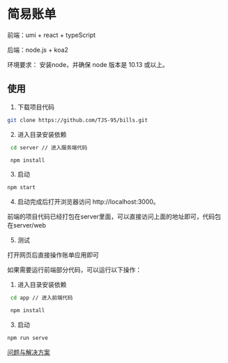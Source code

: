 # 简易账单

前端：umi + react + typeScript

后端：node.js + koa2

环境要求： 安装node，并确保 node 版本是 10.13 或以上。

## 使用

1. 下载项目代码

```bash
git clone https://github.com/TJS-95/bills.git
```

2. 进入目录安装依赖

```bash
 cd server // 进入服务端代码

 npm install
```

3. 启动

```bash
npm start
```

4. 启动完成后打开浏览器访问 http://localhost:3000。

前端的项目代码已经打包在server里面，可以直接访问上面的地址即可，代码包在server/web

5. 测试

打开网页后直接操作账单应用即可

如果需要运行前端部分代码，可以运行以下操作：

1. 进入目录安装依赖

```bash
 cd app // 进入前端代码

 npm install
```

3. 启动

```bash
npm run serve
```

[问题与解决方案](./server//README.md)



